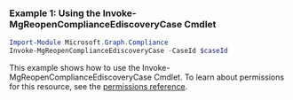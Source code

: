 ### Example 1: Using the Invoke-MgReopenComplianceEdiscoveryCase Cmdlet
```powershell
Import-Module Microsoft.Graph.Compliance
Invoke-MgReopenComplianceEdiscoveryCase -CaseId $caseId
```
This example shows how to use the Invoke-MgReopenComplianceEdiscoveryCase Cmdlet.
To learn about permissions for this resource, see the [permissions reference](/graph/permissions-reference).
